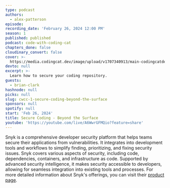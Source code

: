 ```yaml
---
type: podcast
authors:
  - alex-patterson
episode:
recording_date: 'February 26, 2024 12:00 PM'
season: 1
published: published
podcast: code-with-coding-cat
chapters_done: false
cloudinary_convert: false
cover: >-
  https://media.codingcat.dev/image/upload/v1707340913/main-codingcatdev-photo/2024-2-26-secure-coding-beyond-the-surface.png
devto: null
excerpt: >-
  Learn how to secure your coding repository.
guests:
  - brian-clark
hashnode: null
picks: null
slug: cwcc-1-secure-coding-beyond-the-surface
sponsors: null
spotify: null
start: 'Feb 26, 2024'
title: Secure Coding - Beyond the Surface
youtube: 'https://youtube.com/live/A6WwrGFMQio?feature=share'
---
```


Snyk is a comprehensive developer security platform that helps teams secure their applications from vulnerabilities. It integrates into development tools and workflows to simplify finding, prioritizing, and fixing security issues. Snyk covers various aspects of security, including code, dependencies, containers, and infrastructure as code. Supported by advanced security intelligence, it makes security accessible to developers, allowing for seamless integration into existing tools and processes. For more detailed information about Snyk's offerings, you can visit their [product page](https://snyk.io/product/).
